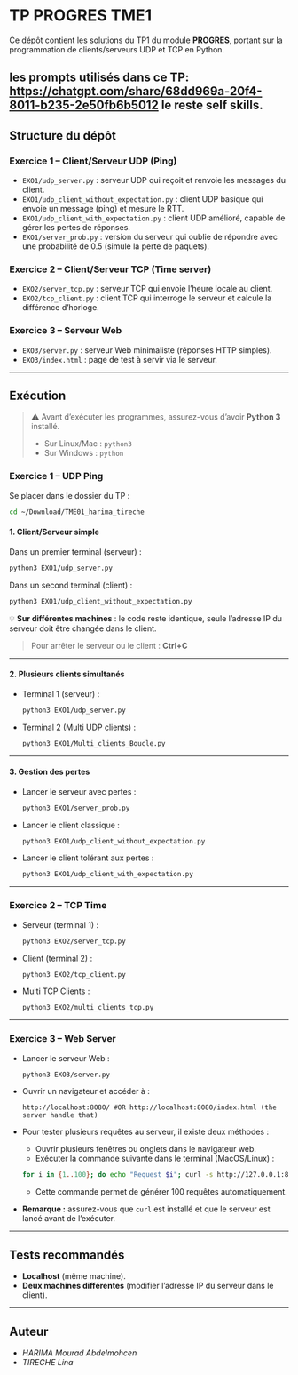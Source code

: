 # TP PROGRES TME1

Ce dépôt contient les solutions du TP1 du module **PROGRES**, portant sur la programmation de clients/serveurs UDP et TCP en Python.

les prompts utilisés dans ce TP: https://chatgpt.com/share/68dd969a-20f4-8011-b235-2e50fb6b5012 le reste self skills.
---

## Structure du dépôt

### Exercice 1 – Client/Serveur UDP (Ping)
- `EXO1/udp_server.py` : serveur UDP qui reçoit et renvoie les messages du client.
- `EXO1/udp_client_without_expectation.py` : client UDP basique qui envoie un message (ping) et mesure le RTT.
- `EXO1/udp_client_with_expectation.py` : client UDP amélioré, capable de gérer les pertes de réponses.
- `EXO1/server_prob.py` : version du serveur qui oublie de répondre avec une probabilité de 0.5 (simule la perte de paquets).

### Exercice 2 – Client/Serveur TCP (Time server)
- `EXO2/server_tcp.py` : serveur TCP qui envoie l’heure locale au client.
- `EXO2/tcp_client.py` : client TCP qui interroge le serveur et calcule la différence d’horloge.

### Exercice 3 – Serveur Web
- `EXO3/server.py` : serveur Web minimaliste (réponses HTTP simples).
- `EXO3/index.html` : page de test à servir via le serveur.

---

## Exécution

> ⚠️ Avant d’exécuter les programmes, assurez-vous d’avoir **Python 3** installé.  
> - Sur Linux/Mac : `python3`  
> - Sur Windows : `python`  

### Exercice 1 – UDP Ping

Se placer dans le dossier du TP :  
```bash
cd ~/Download/TME01_harima_tireche
```

#### 1. Client/Serveur simple
Dans un premier terminal (serveur) :  
```bash
python3 EXO1/udp_server.py
```

Dans un second terminal (client) :  
```bash
python3 EXO1/udp_client_without_expectation.py
```

💡 **Sur différentes machines** : le code reste identique, seule l’adresse IP du serveur doit être changée dans le client.  

> Pour arrêter le serveur ou le client : **Ctrl+C**

---

#### 2. Plusieurs clients simultanés
- Terminal 1 (serveur) :  
  ```bash
  python3 EXO1/udp_server.py
  ```
- Terminal 2 (Multi UDP clients) :  
  ```bash
  python3 EXO1/Multi_clients_Boucle.py
  ```

---

#### 3. Gestion des pertes
- Lancer le serveur avec pertes :  
  ```bash
  python3 EXO1/server_prob.py
  ```
- Lancer le client classique :  
  ```bash
  python3 EXO1/udp_client_without_expectation.py
  ```
- Lancer le client tolérant aux pertes :  
  ```bash
  python3 EXO1/udp_client_with_expectation.py
  ```

---

### Exercice 2 – TCP Time
- Serveur (terminal 1) :  
  ```bash
  python3 EXO2/server_tcp.py
  ```
- Client (terminal 2) :  
  ```bash
  python3 EXO2/tcp_client.py
  ```
- Multi TCP Clients :  
  ```bash
  python3 EXO2/multi_clients_tcp.py
  ```
---

### Exercice 3 – Web Server
- Lancer le serveur Web :  
  ```bash
  python3 EXO3/server.py
  ```
- Ouvrir un navigateur et accéder à :  
  ```
  http://localhost:8080/ #OR http://localhost:8080/index.html (the server handle that)
  ```
- Pour tester plusieurs requêtes au serveur, il existe deux méthodes :  

  - Ouvrir plusieurs fenêtres ou onglets dans le navigateur web.  
  - Exécuter la commande suivante dans le terminal (MacOS/Linux) :
  ```bash
  for i in {1..100}; do echo "Request $i"; curl -s http://127.0.0.1:8080; echo; done
  ```
  - Cette commande permet de générer 100 requêtes automatiquement.  
- **Remarque :** assurez-vous que `curl` est installé et que le serveur est lancé avant de l’exécuter.
---

## Tests recommandés
- **Localhost** (même machine).  
- **Deux machines différentes** (modifier l’adresse IP du serveur dans le client).  

---

## Auteur
- *HARIMA Mourad Abdelmohcen*  
- *TIRECHE Lina*  

